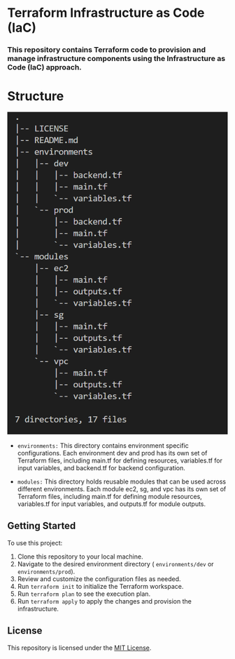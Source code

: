 # Terraform Infrastructure as Code (IaC)

### This repository contains Terraform code to provision and manage infrastructure components using the Infrastructure as Code (IaC) approach.

# Structure
![Alt text](image.png)

- `environments:` This directory contains environment specific configurations. Each environment dev and prod has its own set of Terraform files, including main.tf for defining resources, variables.tf for input variables, and backend.tf for backend configuration.


- `modules:` This directory holds reusable modules that can be used across different environments. Each module ec2, sg, and vpc has its own set of Terraform files, including main.tf for defining module resources, variables.tf for input variables, and outputs.tf for module outputs.



## Getting Started

To use this project:

1. Clone this repository to your local machine.
2. Navigate to the desired environment directory ( `environments/dev` or `environments/prod`).
3. Review and customize the configuration files as needed.
4. Run `terraform init` to initialize the Terraform workspace.
5. Run `terraform plan` to see the execution plan.
6. Run `terraform apply` to apply the changes and provision the infrastructure.


## License

This repository is licensed under the [MIT License](LICENSE).
